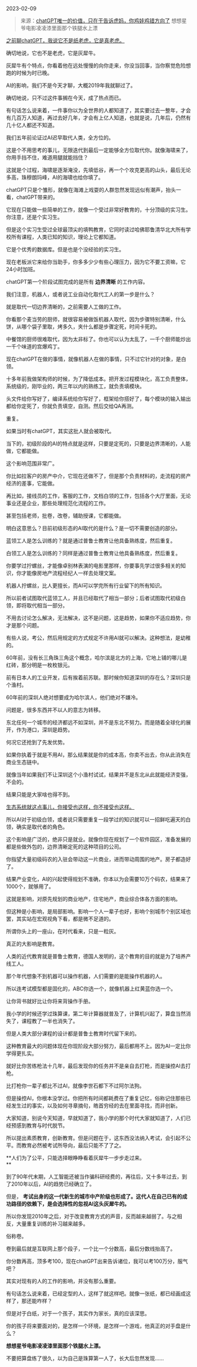2023-02-09

> 来源：[chatGPT唯一的价值，只在于告诉虎妈，你鸡娃鸡错方向了](http://mp.weixin.qq.com/s?__biz=MzU0MjYwNDU2Mw==&mid=2247509815&idx=2&sn=4fd136f45d8f4e7287cc4d347c1ef458&chksm=fb1acb4bcc6d425d57b1a4c283b202fbcba3346e44b573f1f7ba534d1a432dcb0ff07e4cff38&scene=27#wechat_redirect)
> 想想星爷电影凌凌漆里面那个铁腿水上漂

[之前聊chatGPT，我说它不是纸老虎，它是真老虎。](http://mp.weixin.qq.com/s?__biz=MzU0MjYwNDU2Mw==&mid=2247509569&idx=2&sn=69da702f66e65693e134bbc41a7b6150&chksm=fb1aca3dcc6d432b61301135f308a47417506ce94d9839052b08679929db266b5d91f0c88aeb&scene=21#wechat_redirect)

确切地说，它也不是老虎，它是灰犀牛。  

灰犀牛有个特点，你看着他在远处慢慢的向你走来，你没当回事，当你察觉危险想跑的时候为时已晚。

AI的影响，我们不是今天才聊，大概2019年我就聊过了。  

确切地说，只不过这件事搁在今天，成了热点而已。  

有句话怎么说来着，一件事你以为全世界的人都知道了，其实要过去一整年，才会有几百万人知道，再过去好几年，才会有上亿人知道，也就是说，几年后，仍然有几十亿人都还不知道。  

我们五年前论证过AI迟早取代人类，全方位的。  

这是个不用思考的事儿，无限迭代到最后一定能够全方位取代你。就像海啸来了，你用手挡不住，难道用腿就能挡住？

这就是个过程，海啸是逐渐淹没，先填低谷，再一个个攻克更高的山头，最后无论多高，珠穆朗玛峰，AI的海啸也给你填了。  

chatGPT只是个雏形，就像在海滩上戏耍的人群忽然发现远似有潮声，抬头一看，chatGPT带来的。

它现在只能做一些简单的工作，就像一个受过非常好教育的，十分顶级的实习生。你注意，还是个实习生。  

但是这个实习生受过全球最顶尖的填鸭教育，它同时读过哈佛耶鲁清华北大所有学校所有课程，人类已知的知识，理论上它都知道。  

它是个优秀的数据库。但是也是个没经验的实习生。

现在老板派它来给你当助手，你多多少少有些心理压力，因为它不要工资嘛，它24小时加班。  

chatGPT第一个阶段试图完成的是所有 **边界清晰** 的工作内容。

我们注意，机器人，或者说工业自动化取代工人的第一步是什么？

就是取代一切边界清晰的，之前需要人工做的工作。

你看那个麦当劳的厨师，就很容易被做饭机器人取代，因为步骤特别清晰，什么饼，从哪个袋子里取，烤多久，夹什么都是步骤定死，时间卡死的。  

中餐馆的厨师很难取代，因为太非标了。你也可以认为太乱了，一千个厨师能炒出一千个味道的宫爆鸡丁。  

现在chatGPT在做的事情，就像机器人在做的事情，只不过它针对的对象，是白领。

十多年前我做架构师的时候，为了降低成本。把开发过程模块化，高工负责整体，系统级的，刚毕业的，两三年以内的熟练工，就负责填模块。  

头文件给你写好了，编译系统给你写好了，框架给你搭好了，每个模块的输入输出都给你定死了，你就负责填空，自测。然后交给QA再测。

重复。  

如果当时有chatGPT，其实这批人就会被取代。

当下的，初级阶段的AI的特点就是这样，只要是定死的，只要是边界清晰的，人能做，它都能做。  

这个影响范围非常广。  

你比如拉客户的房产中介，它现在还做不了，但是那个负责材料的，走流程的房产经济的差事，它能做。  

再比如，接线员的工作，客服的工作，文档白领的工作，包括各个大厅里面，无论事业还是企业，那些处理规范化流程的工作。  

甚至包括老师，批卷，改卷，辅助授课，它都能做。

明白这意思么？目前初级形态的AI取代的是什么？是一切不需要创造的部分。

蓝领工人是怎么训练的？就是通过普鲁士教育让他具备熟练度，然后重复。  

白领工人是怎么训练的？同样是通过普鲁士教育让他具备熟练度，然后重复。

你要学过拧螺丝，才能像卓别林表演的电影里那样，你要事先学过很多相关的知识，你才能像房地产流程经纪人一样去处理文案。  

机器人拧螺丝，比人更擅长，而AI可以学完所有行业留下的所有知识。  

所以前者试图取代蓝领工人，并且已经取代了相当一部分；后者试图取代初级白领，即将取代相当一部分。

不用去讨论怎么解决，无法解决，这不是问题，这是趋势，如果你不适应趋势，你才是那个问题。  

有些人说，考公，然后用规定的方式规定不许用AI就可以解决。这种想法，是幼稚的。  

60年前，没有长三角珠三角这个概念，哈尔滨是北方的上海，它地上铺的哪儿是红砖，那分明是一枚枚银元。  

前有日本人的工业开发，后有挨着前苏联。那时候你知道深圳的存在么？深圳只是个渔村。

60年前的深圳人绝对想要成为哈尔滨人，他们绝对不嫌冷。  

问题是，很多东西并不以人的意志为转移。  

东北任何一个城市的经济都远不如深圳，并不是东北不努力。而是随着全球化的展开，作为港口，深圳是趋势。

何况它还抢到了先发优势。  

如果你执着于就是不用AI，那么结果就是你的成本高，你卖不出去，你从此消失在商业生态链中。

就像当年如果我们不让深圳这个小渔村试试，结果并不是东北从此就能经济变强，不会的。  

结果只能是大家啥也得不到。  

[生态系统就这点事儿，你接受也这样，你不接受也这样。  
](http://mp.weixin.qq.com/s?__biz=MzU3NDc5Nzc0NQ==&mid=2247522396&idx=1&sn=95e15739e8772bc360ccbeb5185a81e1&chksm=fd2e3a82ca59b394b48830838f00951fe9c49f506cc232dc0c7b7e0afa3876a8172bab496e7e&scene=21#wechat_redirect)

所以AI对于初级白领，或者说只需要重复一段学过的知识就可以一招鲜吃遍天的白领，确实是取代者的角色。  

这个影响是广泛的，绝非只是就业。就像你现在规划了一个软件园区，准备发展的都是些做外包的，边界清晰定死的这种项目的公司。  

你指望大量初级码农的入驻会带动这一片商业，进而带动周围的地产。房子都造好了。

结果产业变化，AI的兴起使得规划不准确，你本以为会需要10万个码农，结果来了1000个，就够用了。

这就是影响，对原先规划的商业地产，住宅地产，商业综合体各方面的影响。  

但这种是小影响，是局部影响。影响一个人一辈子也好，影响个别城市个别区域也罢，其实站在宏观视角下看，都是微不足道的。  

所谓你头上的一座山，在时代看来，只是一粒灰。  

真正的大影响是教育。  

人类的近代教育就是普鲁士教育，德国人发明的，这个教育的目的就是为了培养产线工人。  

那个年代想象不到机器可以操作机器，人们需要的是能操作机器的人。  

所以连考试模型都是固化的，ABC你选一个，就像机器上红黄蓝你选一个。  

让你背书就好比让你将来背操作手册。  

我小学的时候还学过珠算课，第二年计算器就普及了，计算机兴起了，算盘当然消失了，课程教了一半也消失了。

但是人类大部分课程的设计都是普鲁士教育时代留下来的。  

这种教育最大的问题体现在你现阶段大部分努力，最后都用不上。因为AI一定比你学得更扎实。  

就好比你苦练枪法十几年，最后发现你的任务并不是亲自去打枪，而是操控AI去打枪。  

比打枪你一辈子都比不过AI，就像李世石都下不过阿尔法狗。  

但是操控AI，你根本没学过。你把所有时间都耗费在了重复记忆，俗称记住那些已经发生过的事实，以及如何寻章摘句，皓首穷经的去在里面寻找，而非创新。

大家知道，别说今天知道，早就知道了，我小学的那个时代大家就知道了，人们已经预感到教育与时代脱节。  

所以提出素质教育，创新教育。但是问题在于，这东西没法纳入考试，会引起不公平。而教育必然被考试所导向，最后只能不了了之。  

 **人们为了公平，只能选择眼睁睁看着灰犀牛一步步走过来。  
**

到了90年代末期，人工智能还被当作骗科研经费的，再往后，又十多年过去，到了2010年以后，AI的趋势已经确立了。  

但是， **考试出身的这一代新生的城市中产阶级也形成了。这代人在自己已有的成功路径的依赖下，是会选择性的忽视AI这头灰犀牛的。**

所以你发现2010年之后，对于改变教育方式的声音，反而越来越弱了。与之相反，大量重复训练的补习越来越多。  

俗称卷。  

卷到最后就是互联网上那个段子，一个比一个分数高，最后分数线抬高了。

你分数再高，顶多考100，现在chatGPT出来告诉诸位，我可以考100万分，服气吧？

其实对现有的人的工作的影响，并没有那么重要。  

有句话怎么说来着，已经定型的人，这样了就这样吧。就像一张纸，都已经画成这样了，那还能咋样？

但是对于白纸，对于一个孩子，其实作为家长，真的应该深思。  

你的孩子将来要面对的，是怎样一个环境，是怎样一个游戏，他真正的对手盘是什么？

 **想想星爷电影凌凌漆里面那个铁腿水上漂。**

不要把算盘练了很久，以为自己是珠算第一人了，长大后忽然发现......

